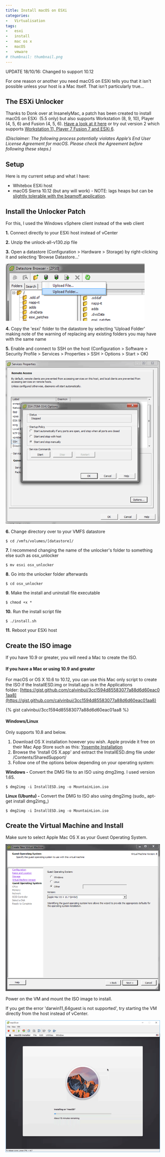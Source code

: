 ```yaml
---
title: Install macOS on ESXi
categories:
-   Virtualisation
tags:
-   esxi
-   install
-   mac os x
-   macOS
-   vmware
# thumbnail: thumbnail.png
---
```


UPDATE 18/10/16: Changed to support 10.12

For one reason or another you need macOS on ESXi tells you that it isn't possible unless your host is a Mac itself. That isn't particularly true...

<!-- more -->

## The ESXi Unlocker

Thanks to Donk over at InsanelyMac, a patch has been created to install macOS on ESXi  (5.5 only) but also supports Workstation (8, 9, 10), Player (4, 5, 6) and Fusion (4, 5, 6). [Have a look at it here](http://www.insanelymac.com/forum/topic/267296-esxi-5-mac-os-x-unlocker/) or try out version 2 which supports [Workstation 11, Player 7 Fusion 7 and ESXi 6](http://www.insanelymac.com/forum/files/file/339-unlocker/).

_(Disclaimer: The following process potentially violates Apple’s End User License Agreement for macOS. Please check the Agreement before following these steps.)_

## Setup

Here is my current setup and what I have:

*   Whitebox ESXi host
*   macOS Sierra 10.12 (but any will work) - NOTE: lags heaps but can be [slightly tolerable with the beamoff application](http://www.insanelymac.com/forum/topic/302424-yosemite-on-vmware-unusable/).

## Install the Unlocker Patch

For this, I used the Windows vSphere client instead of the web client

**1.** Connect directly to your ESXi host instead of vCenter

**2.** Unzip the unlock-all-v130.zip file

**3.** Open a datastore (Configuration > Hardware > Storage) by right-clicking it and selecting 'Browse Datastore...'

![1](11.png)

**4.** Copy the 'esxi' folder to the datastore by selecting 'Upload Folder' making note of the warning of replacing any existing folders you may have with the same name

**5.** Enable and connect to SSH on the host (Configuration > Software > Security Profile > Services > Properties > SSH > Options > Start > OK)

[![2](21.png)](21.png)

**6.** Change directory over to your VMFS datastore

```shell-session
$ cd /vmfs/volumes/[datastore]/
```

**7.** I recommend changing the name of the unlocker's folder to something else such as osx_unlocker

```shell-session
$ mv esxi osx_unlocker
```

**8.** Go into the unlocker folder afterwards

```shell-session
$ cd osx_unlocker
```

**9.** Make the install and uninstall file executable

```shell-session
$ chmod +x *
```

**10.** Run the install script file

```shell-session
$ ./install.sh
```

**11.** Reboot your ESXi host

## Create the ISO image

If you have 10.9 or greater, you will need a Mac to create the ISO.

#### **If you have a Mac or using 10.9 and greater**

For macOS or OS X 10.6 to 10.12, you can use this Mac only script to create the ISO if the InstallESD.img or Install.app is in the Applications folder: [https://gist.github.com/calvinbui/3cc1594d85583077a88d6d60eac01aa8](https://gist.github.com/calvinbui/3cc1594d85583077a88d6d60eac01aa8)

{% gist calvinbui/3cc1594d85583077a88d6d60eac01aa8 %}

#### Windows/Linux

Only supports 10.8 and below.

1.  Download OS X installation however you wish. Apple provide it free on their Mac App Store such as this: [Yosemite Installation](https://itunes.apple.com/us/app/os-x-yosemite/id915041082?mt=12)
2.  Browse the 'Install OS X.app' and extract the InstallESD.dmg file under /Contents/SharedSupport/
3.  Follow one of the options below depending on your operating system:

**Windows -** Convert the DMG file to an ISO using dmg2img. I used version 1.65.

```shell-session
$ dmg2img -i InstallESD.img -o MountainLion.iso
```

**Linux (Ubuntu) -** Convert the DMG to ISO also using dmg2img (sudo_ apt-get install dmg2img_)

```shell-session
$ dmg2img -i InstallESD.img -o MountainLion.iso
```

## Create the Virtual Machine and Install

Make sure to select Apple Mac OS X as your Guest Operating System.

[![3](31.png)](31.png)

Power on the VM and mount the ISO image to install.

If you get the error 'darwin11_64guest is not supported', try starting the VM directly from the host instead of vCenter.

[![123](123-1024x875.png)](123.png)
